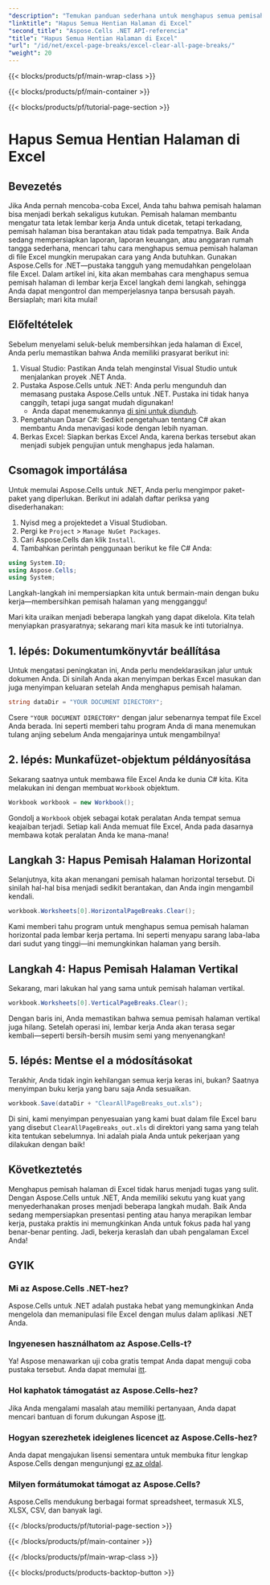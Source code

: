 ```yaml
---
"description": "Temukan panduan sederhana untuk menghapus semua pemisah halaman di Excel menggunakan Aspose.Cells untuk .NET. Ikuti tutorial langkah demi langkah kami untuk hasil yang cepat."
"linktitle": "Hapus Semua Hentian Halaman di Excel"
"second_title": "Aspose.Cells .NET API-referencia"
"title": "Hapus Semua Hentian Halaman di Excel"
"url": "/id/net/excel-page-breaks/excel-clear-all-page-breaks/"
"weight": 20
---
```


{{< blocks/products/pf/main-wrap-class >}}

{{< blocks/products/pf/main-container >}}

{{< blocks/products/pf/tutorial-page-section >}}

# Hapus Semua Hentian Halaman di Excel

## Bevezetés

Jika Anda pernah mencoba-coba Excel, Anda tahu bahwa pemisah halaman bisa menjadi berkah sekaligus kutukan. Pemisah halaman membantu mengatur tata letak lembar kerja Anda untuk dicetak, tetapi terkadang, pemisah halaman bisa berantakan atau tidak pada tempatnya. Baik Anda sedang mempersiapkan laporan, laporan keuangan, atau anggaran rumah tangga sederhana, mencari tahu cara menghapus semua pemisah halaman di file Excel mungkin merupakan cara yang Anda butuhkan. Gunakan Aspose.Cells for .NET—pustaka tangguh yang memudahkan pengelolaan file Excel. Dalam artikel ini, kita akan membahas cara menghapus semua pemisah halaman di lembar kerja Excel langkah demi langkah, sehingga Anda dapat mengontrol dan memperjelasnya tanpa bersusah payah. Bersiaplah; mari kita mulai!

## Előfeltételek

Sebelum menyelami seluk-beluk membersihkan jeda halaman di Excel, Anda perlu memastikan bahwa Anda memiliki prasyarat berikut ini:

1. Visual Studio: Pastikan Anda telah menginstal Visual Studio untuk menjalankan proyek .NET Anda.
2. Pustaka Aspose.Cells untuk .NET: Anda perlu mengunduh dan memasang pustaka Aspose.Cells untuk .NET. Pustaka ini tidak hanya canggih, tetapi juga sangat mudah digunakan!
   - Anda dapat menemukannya [di sini untuk diunduh](https://releases.aspose.com/cells/net/).
3. Pengetahuan Dasar C#: Sedikit pengetahuan tentang C# akan membantu Anda menavigasi kode dengan lebih nyaman.
4. Berkas Excel: Siapkan berkas Excel Anda, karena berkas tersebut akan menjadi subjek pengujian untuk menghapus jeda halaman.

## Csomagok importálása

Untuk memulai Aspose.Cells untuk .NET, Anda perlu mengimpor paket-paket yang diperlukan. Berikut ini adalah daftar periksa yang disederhanakan:

1. Nyisd meg a projektedet a Visual Studioban.
2. Pergi ke `Project` > `Manage NuGet Packages`.
3. Cari Aspose.Cells dan klik `Install`.
4. Tambahkan perintah penggunaan berikut ke file C# Anda:

```csharp
using System.IO;
using Aspose.Cells;
using System;
```

Langkah-langkah ini mempersiapkan kita untuk bermain-main dengan buku kerja—membersihkan pemisah halaman yang mengganggu!

Mari kita uraikan menjadi beberapa langkah yang dapat dikelola. Kita telah menyiapkan prasyaratnya; sekarang mari kita masuk ke inti tutorialnya.

## 1. lépés: Dokumentumkönyvtár beállítása

Untuk mengatasi peningkatan ini, Anda perlu mendeklarasikan jalur untuk dokumen Anda. Di sinilah Anda akan menyimpan berkas Excel masukan dan juga menyimpan keluaran setelah Anda menghapus pemisah halaman.

```csharp
string dataDir = "YOUR DOCUMENT DIRECTORY";
```
Csere `"YOUR DOCUMENT DIRECTORY"` dengan jalur sebenarnya tempat file Excel Anda berada. Ini seperti memberi tahu program Anda di mana menemukan tulang anjing sebelum Anda mengajarinya untuk mengambilnya!

## 2. lépés: Munkafüzet-objektum példányosítása

Sekarang saatnya untuk membawa file Excel Anda ke dunia C# kita. Kita melakukan ini dengan membuat `Workbook` objektum.

```csharp
Workbook workbook = new Workbook();
```
Gondolj a `Workbook` objek sebagai kotak peralatan Anda tempat semua keajaiban terjadi. Setiap kali Anda memuat file Excel, Anda pada dasarnya membawa kotak peralatan Anda ke mana-mana!

## Langkah 3: Hapus Pemisah Halaman Horizontal

Selanjutnya, kita akan menangani pemisah halaman horizontal tersebut. Di sinilah hal-hal bisa menjadi sedikit berantakan, dan Anda ingin mengambil kendali.

```csharp
workbook.Worksheets[0].HorizontalPageBreaks.Clear();
```
Kami memberi tahu program untuk menghapus semua pemisah halaman horizontal pada lembar kerja pertama. Ini seperti menyapu sarang laba-laba dari sudut yang tinggi—ini memungkinkan halaman yang bersih.

## Langkah 4: Hapus Pemisah Halaman Vertikal

Sekarang, mari lakukan hal yang sama untuk pemisah halaman vertikal.

```csharp
workbook.Worksheets[0].VerticalPageBreaks.Clear();
```
Dengan baris ini, Anda memastikan bahwa semua pemisah halaman vertikal juga hilang. Setelah operasi ini, lembar kerja Anda akan terasa segar kembali—seperti bersih-bersih musim semi yang menyenangkan!

## 5. lépés: Mentse el a módosításokat

Terakhir, Anda tidak ingin kehilangan semua kerja keras ini, bukan? Saatnya menyimpan buku kerja yang baru saja Anda sesuaikan.

```csharp
workbook.Save(dataDir + "ClearAllPageBreaks_out.xls");
```
Di sini, kami menyimpan penyesuaian yang kami buat dalam file Excel baru yang disebut `ClearAllPageBreaks_out.xls` di direktori yang sama yang telah kita tentukan sebelumnya. Ini adalah piala Anda untuk pekerjaan yang dilakukan dengan baik!

## Következtetés

Menghapus pemisah halaman di Excel tidak harus menjadi tugas yang sulit. Dengan Aspose.Cells untuk .NET, Anda memiliki sekutu yang kuat yang menyederhanakan proses menjadi beberapa langkah mudah. Baik Anda sedang mempersiapkan presentasi penting atau hanya merapikan lembar kerja, pustaka praktis ini memungkinkan Anda untuk fokus pada hal yang benar-benar penting. Jadi, bekerja keraslah dan ubah pengalaman Excel Anda!

## GYIK

### Mi az Aspose.Cells .NET-hez?
Aspose.Cells untuk .NET adalah pustaka hebat yang memungkinkan Anda mengelola dan memanipulasi file Excel dengan mulus dalam aplikasi .NET Anda.

### Ingyenesen használhatom az Aspose.Cells-t?
Ya! Aspose menawarkan uji coba gratis tempat Anda dapat menguji coba pustaka tersebut. Anda dapat memulai [itt](https://releases.aspose.com/).

### Hol kaphatok támogatást az Aspose.Cells-hez?
Jika Anda mengalami masalah atau memiliki pertanyaan, Anda dapat mencari bantuan di forum dukungan Aspose [itt](https://forum.aspose.com/c/cells/9).

### Hogyan szerezhetek ideiglenes licencet az Aspose.Cells-hez?
Anda dapat mengajukan lisensi sementara untuk membuka fitur lengkap Aspose.Cells dengan mengunjungi [ez az oldal](https://purchase.aspose.com/temporary-license/).

### Milyen formátumokat támogat az Aspose.Cells?
Aspose.Cells mendukung berbagai format spreadsheet, termasuk XLS, XLSX, CSV, dan banyak lagi.

{{< /blocks/products/pf/tutorial-page-section >}}

{{< /blocks/products/pf/main-container >}}

{{< /blocks/products/pf/main-wrap-class >}}

{{< blocks/products/products-backtop-button >}}